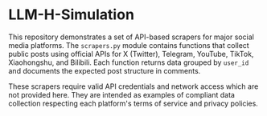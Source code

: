 # LLM-H-Simulation

This repository demonstrates a set of API-based scrapers for major social
media platforms. The `scrapers.py` module contains functions that collect
public posts using official APIs for X (Twitter), Telegram, YouTube,
TikTok, Xiaohongshu, and Bilibili. Each function returns data grouped by
`user_id` and documents the expected post structure in comments.

These scrapers require valid API credentials and network access which are
not provided here. They are intended as examples of compliant data
collection respecting each platform's terms of service and privacy
policies.
